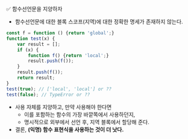 ✅ 함수선언문을 지양하자
* 함수선언문에 대한 블록 스코프(지역)에 대한 정확한 명세가 존재하지 않는다.
```javascript
const f = function () {return 'global';}
function test(x) {
    var result = [];
    if (x) {
        function f() {return 'local';}
        result.push(f());
    }
    result.push(f());
    return result;
}
test(true); // ['local', 'local'] or ??
test(false); // TypeError or ??
```
* 사용 자체를 지양하고, 만약 사용해야 한다면
    * 이를 포함하는 함수의 가장 바깥쪽에서 사용하던지,
    * 명시적으로 외부에서 선언 후, 지역 블록에서 할당해 준다.
* 결론, <b>(익명) 함수 표현식을 사용하는 것이 더 낫다.</b>